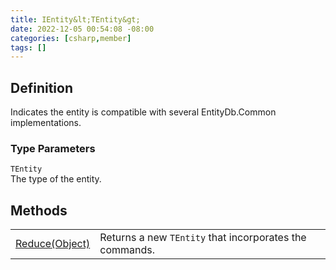 ```yaml
---
title: IEntity&lt;TEntity&gt;
date: 2022-12-05 00:54:08 -08:00
categories: [csharp,member]
tags: []
---
```


## Definition

Indicates the entity is compatible with several EntityDb.Common implementations.

### Type Parameters
`TEntity`<br />The type of the entity.
## Methods
<table><tr><td><!--/posts/csharp.member.entitydb.common.entities.ientity-1.reduce/--><a href='#'>Reduce(Object)</a></td><td>
Returns a new <code class='language-plaintext highlighter-rouge'>TEntity</code> that incorporates the commands.
</td></tr></table>

